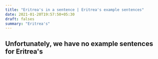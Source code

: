 ```yaml
---
title: "Eritrea's in a sentence | Eritrea's example sentences"
date: 2021-01-20T19:57:50+05:30
draft: falses
summary: "Eritrea's"
---
```

## Unfortunately, we have no example sentences for Eritrea's                 
